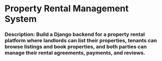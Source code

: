 # Property Rental Management System
### Description: Build a Django backend for a property rental platform where landlords can list their properties, tenants can browse listings and book properties, and both parties can manage their rental agreements, payments, and reviews.
